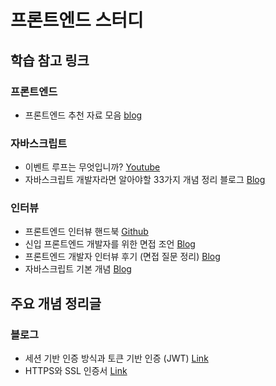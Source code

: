 # 프론트엔드 스터디 

## 학습 참고 링크 
### 프론트엔드 
- 프론트엔드 추천 자료 모음 [blog](https://velog.io/@ansrjsdn/프론트엔드-추천-자료-모음)
### 자바스크립트 
- 이벤트 루프는 무엇입니까? [Youtube](https://www.youtube.com/watch?v=8aGhZQkoFbQ)
- 자바스크립트 개발자라면 알아야할 33가지 개념 정리 블로그 [Blog](https://velog.io/@jakeseo_me/2019-03-15-2303-%EC%9E%91%EC%84%B1%EB%90%A8-rmjta5a3xh)

### 인터뷰
- 프론트엔드 인터뷰 핸드북 [Github](https://github.com/yangshun/front-end-interview-handbook)
- 신입 프론트엔드 개발자를 위한 면접 조언 [Blog](https://taegon.kim/archives/5770)
- 프론트엔드 개발자 인터뷰 후기 (면접 질문 정리) [Blog](https://velog.io/@tmmoond8/프론트엔드-개발자-인터뷰-후기-면접-질문-정리-작성-중)
- 자바스크립트 기본 개념 [Blog](https://velog.io/@cadenzah/series/Master-the-JavaScript-Interview)

## 주요 개념 정리글
### 블로그
- 세션 기반 인증 방식과 토큰 기반 인증 (JWT) [Link](https://yonghyunlee.gitlab.io/node/jwt/)
- HTTPS와 SSL 인증서 [Link](https://wayhome25.github.io/cs/2018/03/11/ssl-https/)